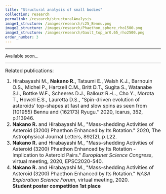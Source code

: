 ```yaml
---
title: "Structural analysis of small bodies"
collection: research
permalink: /research/structuralAnalysis
image1_structure: /images/research/c25_Bennu.png
image2_structure: /images/research/Phaethon_sphere_rho1500.png
image3_structure: /images/research/Gault_top_ar0.65_rho2500.png
order_number: 3
---
```

---
Available soon...

---
<font size="3"> Related publications:</font>
<font size="3">
    <ol>
        <li>Hirabayashi M., <strong>Nakano R.</strong>, Tatsumi E., Walsh K.J., Barnouin O.S., Michel   P., Hartzell C.M., Britt D.T., Sugita S., Watanabe S.I., Bottke W.F., Scheeres D.J., Ballouz R.-L., Cho Y., Morota T., Howell E.S., Lauretta D.S., "Spin-driven evolution of asteroids’ top-shapes at fast and slow spins as seen from (101955) Bennu and (162173) Ryugu." 2020, Icarus, 352, p.113946.
        </li>
        <li><strong>Nakano R.</strong> and Hirabayashi M., "Mass-shedding Activities of Asteroid (3200) Phaethon Enhanced by Its Rotation." 2020, The Astrophysical Journal Letters, 892(2), p.L22.
        </li>
        <li><strong>Nakano R.</strong> and Hirabayashi M., "Mass-shedding Activities of Asteroid (3200) Phaethon Enhanced by Its Rotation - Implication to Asteroid Pairs." <i>Europlanet Science Congress</i>, virtual meeting, 2020, EPSC2020-540.
        </li>
        <li><strong>Nakano R.</strong> and Hirabayashi M., "Mass-shedding Activities of Asteroid (3200) Phaethon Enhanced by Its Rotation." <i>NASA Exploration Science Forum</i>, virtual meeting, 2020. <br> <strong>Student poster competition 1st place</strong>
        </li>
    </ol>
</font>
